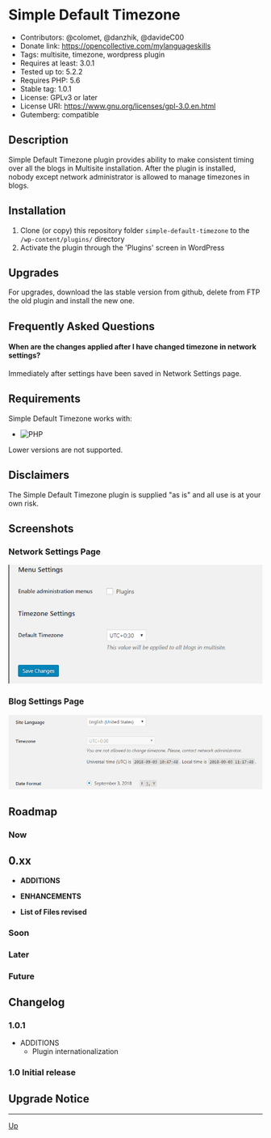 # Simple Default Timezone

* Contributors: @colomet, @danzhik, @davideC00
* Donate link: https://opencollective.com/mylanguageskills
* Tags: multisite, timezone, wordpress plugin
* Requires at least: 3.0.1
* Tested up to: 5.2.2
* Requires PHP: 5.6
* Stable tag: 1.0.1
* License: GPLv3 or later
* License URI: https://www.gnu.org/licenses/gpl-3.0.en.html
* Gutemberg: compatible

## Description

Simple Default Timezone plugin provides ability to make consistent timing over all the blogs in Multisite installation. After the plugin is installed, nobody except network administrator is allowed to manage timezones in blogs.

## Installation

1. Clone (or copy) this repository folder `simple-default-timezone` to the `/wp-content/plugins/` directory
1. Activate the plugin through the 'Plugins' screen in WordPress

## Upgrades

For upgrades, download the las stable version from github, delete from FTP the old plugin and install the new one.

## Frequently Asked Questions

#### When are the changes applied after I have changed timezone in network settings?

Immediately after settings have been saved in Network Settings page.

## Requirements

Simple Default Timezone works with:

 * ![PHP](https://img.shields.io/badge/PHP-7.2.X-blue.svg)

 Lower versions are not supported.

## Disclaimers

The Simple Default Timezone plugin is supplied "as is" and all use is at your own risk.

## Screenshots

### Network Settings Page
![Settings Page Network](/wp-assets/screenshot-1.png)
### Blog Settings Page
![Settings Page Network](/wp-assets/screenshot-2.png)

## Roadmap


### Now
## 0.xx
* **ADDITIONS**

* **ENHANCEMENTS**

* **List of Files revised**


### Soon


### Later

### Future

## Changelog

### 1.0.1
* ADDITIONS
  * Plugin internationalization

### 1.0 Initial release


## Upgrade Notice

---
[Up](/README.md)
